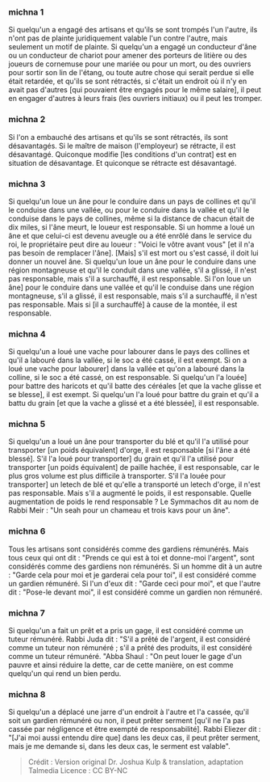 
### michna 1
Si quelqu'un a engagé des artisans et qu'ils se sont trompés l'un l'autre, ils n'ont pas de plainte juridiquement valable l'un contre l'autre, mais seulement un motif de plainte. Si quelqu'un a engagé un conducteur d'âne ou un conducteur de chariot pour amener des porteurs de litière ou des joueurs de cornemuse pour une mariée ou pour un mort, ou des ouvriers pour sortir son lin de l'étang, ou toute autre chose qui serait perdue si elle était retardée, et qu'ils se sont rétractés, si c'était un endroit où il n'y en avait pas d'autres [qui pouvaient être engagés pour le même salaire], il peut en engager d'autres à leurs frais (les ouvriers initiaux) ou il peut les tromper.

### michna 2
Si l'on a embauché des artisans et qu'ils se sont rétractés, ils sont désavantagés. Si le maître de maison (l'employeur) se rétracte, il est désavantagé. Quiconque modifie [les conditions d'un contrat] est en situation de désavantage. Et quiconque se rétracte est désavantagé.

### michna 3
Si quelqu'un loue un âne pour le conduire dans un pays de collines et qu'il le conduise dans une vallée, ou pour le conduire dans la vallée et qu'il le conduise dans le pays de collines, même si la distance de chacun était de dix miles, si l'âne meurt, le loueur est responsable. Si un homme a loué un âne et que celui-ci est devenu aveugle ou a été enrôlé dans le service du roi, le propriétaire peut dire au loueur : "Voici le vôtre avant vous" [et il n'a pas besoin de remplacer l'âne]. [Mais] s'il est mort ou s'est cassé, il doit lui donner un nouvel âne. Si quelqu'un loue un âne pour le conduire dans une région montagneuse et qu'il le conduit dans une vallée, s'il a glissé, il n'est pas responsable, mais s'il a surchauffé, il est responsable. Si l'on loue un âne] pour le conduire dans une vallée et qu'il le conduise dans une région montagneuse, s'il a glissé, il est responsable, mais s'il a surchauffé, il n'est pas responsable. Mais si [il a surchauffé] à cause de la montée, il est responsable.

### michna 4
Si quelqu'un a loué une vache pour labourer dans le pays des collines et qu'il a labouré dans la vallée, si le soc a été cassé, il est exempt. Si on a loué une vache pour labourer] dans la vallée et qu'on a labouré dans la colline, si le soc a été cassé, on est responsable. Si quelqu'un l'a louée] pour battre des haricots et qu'il batte des céréales [et que la vache glisse et se blesse], il est exempt. Si quelqu'un l'a loué pour battre du grain et qu'il a battu du grain [et que la vache a glissé et a été blessée], il est responsable.

### michna 5
Si quelqu'un a loué un âne pour transporter du blé et qu'il l'a utilisé pour transporter [un poids équivalent] d'orge, il est responsable [si l'âne a été blessé]. S'il l'a loué pour transporter] du grain et qu'il l'a utilisé pour transporter [un poids équivalent] de paille hachée, il est responsable, car le plus gros volume est plus difficile à transporter. S'il l'a louée pour transporter] un letech de blé et qu'elle a transporté un letech d'orge, il n'est pas responsable. Mais s'il a augmenté le poids, il est responsable. Quelle augmentation de poids le rend responsable ? Le Symmachos dit au nom de Rabbi Meir :  "Un seah pour un chameau et trois kavs pour un âne".

### michna 6
Tous les artisans sont considérés comme des gardiens rémunérés. Mais tous ceux qui ont dit : "Prends ce qui est à toi et donne-moi l'argent", sont considérés comme des gardiens non rémunérés. Si un homme dit à un autre : "Garde cela pour moi et je garderai cela pour toi", il est considéré comme un gardien rémunéré. Si l'un d'eux dit : "Garde ceci pour moi", et que l'autre dit : "Pose-le devant moi", il est considéré comme un gardien non rémunéré.

### michna 7
Si quelqu'un a fait un prêt et a pris un gage, il est considéré comme un tuteur rémunéré. Rabbi Juda dit :  "S'il a prêté de l'argent, il est considéré comme un tuteur non rémunéré ; s'il a prêté des produits, il est considéré comme un tuteur rémunéré. "Abba Shaul : "On peut louer le gage d'un pauvre et ainsi réduire la dette, car de cette manière, on est comme quelqu'un qui rend un bien perdu.

### michna 8
Si quelqu'un a déplacé une jarre d'un endroit à l'autre et l'a cassée, qu'il soit un gardien rémunéré ou non, il peut prêter serment [qu'il ne l'a pas cassée par négligence et être exempté de responsabilité]. Rabbi Eliezer dit :  "[J'ai moi aussi entendu dire que] dans les deux cas, il peut prêter serment, mais je me demande si, dans les deux cas, le serment est valable".

>Crédit : Version original Dr. Joshua Kulp & translation, adaptation Talmedia
>Licence : CC BY-NC